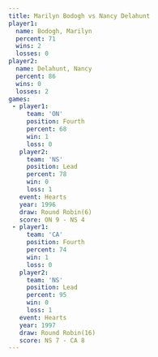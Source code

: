 ```yaml
---
title: Marilyn Bodogh vs Nancy Delahunt
player1:               
  name: Bodogh, Marilyn
  percent: 71          
  wins: 2              
  losses: 0            
player2:               
  name: Delahunt, Nancy
  percent: 86          
  wins: 0              
  losses: 2            
games:
 - player1:          
     team: 'ON'      
     position: Fourth
     percent: 68     
     win: 1          
     loss: 0         
   player2:        
     team: 'NS'    
     position: Lead
     percent: 78   
     win: 0        
     loss: 1       
   event: Hearts       
   year: 1996          
   draw: Round Robin(6)
   score: ON 9 - NS 4  
 - player1:          
     team: 'CA'      
     position: Fourth
     percent: 74     
     win: 1          
     loss: 0         
   player2:        
     team: 'NS'    
     position: Lead
     percent: 95   
     win: 0        
     loss: 1       
   event: Hearts        
   year: 1997           
   draw: Round Robin(16)
   score: NS 7 - CA 8   
---
```

